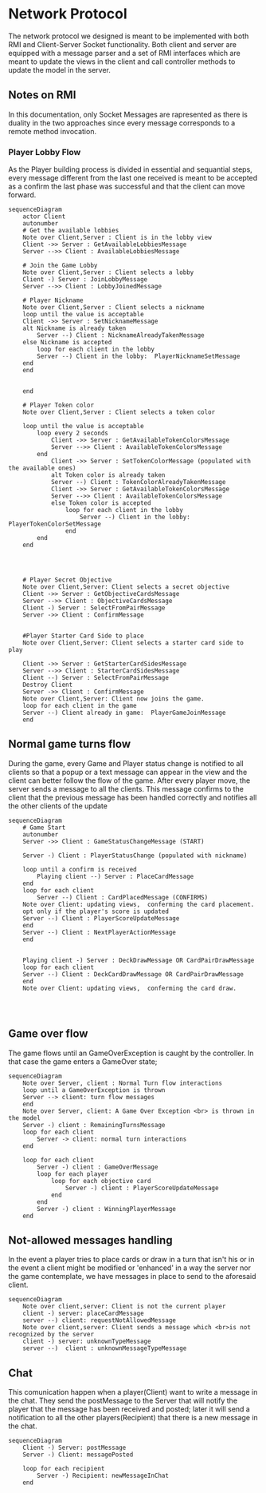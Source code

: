 # Network Protocol
The network protocol we designed is meant to be implemented with both RMI and Client-Server Socket functionality.
Both client and server are equipped with a message parser and a set of RMI interfaces which are meant to update the views in the client and call controller methods to update the model in the server.

## Notes on RMI 
In this documentation, only Socket Messages are rapresented as there is duality in the two approaches since every message corresponds to a remote method invocation.

### Player Lobby Flow
As the Player building process is divided in essential and sequantial steps, every message different from the last one received is meant to be accepted as a confirm the last phase was successful and that the client can move forward.

```mermaid
sequenceDiagram
    actor Client
    autonumber
    # Get the available lobbies
    Note over Client,Server : Client is in the lobby view
    Client ->> Server : GetAvailableLobbiesMessage
    Server -->> Client : AvailableLobbiesMessage
    
    # Join the Game Lobby
    Note over Client,Server : Client selects a lobby
    Client -) Server : JoinLobbyMessage
    Server -->> Client : LobbyJoinedMessage

    # Player Nickname
    Note over Client,Server : Client selects a nickname
    loop until the value is acceptable
    Client ->> Server : SetNicknameMessage
    alt Nickname is already taken   
        Server --) Client : NicknameAlreadyTakenMessage
    else Nickname is accepted
        loop for each client in the lobby
        Server --) Client in the lobby:  PlayerNicknameSetMessage
    end
    end

    
    end

    # Player Token color 
    Note over Client,Server : Client selects a token color
    
    loop until the value is acceptable
        loop every 2 seconds
            Client ->> Server : GetAvailableTokenColorsMessage
            Server -->> Client : AvailableTokenColorsMessage
        end
            Client ->> Server : SetTokenColorMessage (populated with the available ones)
            alt Token color is already taken
            Server --) Client : TokenColorAlreadyTakenMessage 
            Client ->> Server : GetAvailableTokenColorsMessage
            Server -->> Client : AvailableTokenColorsMessage
            else Token color is accepted
                loop for each client in the lobby
                    Server --) Client in the lobby:  PlayerTokenColorSetMessage
                end
        end
    end
  
    


    # Player Secret Objective 
    Note over Client,Server: Client selects a secret objective
    Client ->> Server : GetObjectiveCardsMessage
    Server -->> Client : ObjectiveCardsMessage 
    Client -) Server : SelectFromPairMessage 
    Server ->> Client : ConfirmMessage
    

    #Player Starter Card Side to place
    Note over Client,Server: Client selects a starter card side to play

    Client ->> Server : GetStarterCardSidesMessage
    Server -->> Client : StarterCardSidesMessage
    Client --) Server : SelectFromPairMessage
    Destroy Client
    Server ->> Client : ConfirmMessage
    Note over Client,Server: Client now joins the game.
    loop for each client in the game
    Server --) Client already in game:  PlayerGameJoinMessage
    end

```

## Normal game turns flow 
During the game, every Game and Player status change is notified to all clients so that a popup or a text message can appear in the view and the client can better follow the flow of the game. 
After every player move, the server sends a message to all the clients.
This message confirms to the client that the previous message has been handled correctly and notifies all the other clients of the update

```mermaid
sequenceDiagram
    # Game Start
    autonumber
    Server ->> Client : GameStatusChangeMessage (START)
    
    Server -) Client : PlayerStatusChange (populated with nickname)
    
    loop until a confirm is received 
        Playing client --) Server : PlaceCardMessage
    end
    loop for each client
        Server --) Client : CardPlacedMessage (CONFIRMS)
    Note over Client: updating views,  conferming the card placement.
    opt only if the player's score is updated
    Server --) Client : PlayerScoreUpdateMessage
    end
    Server --) Client : NextPlayerActionMessage
    end 
    

    Playing client -) Server : DeckDrawMessage OR CardPairDrawMessage
    loop for each client
    Server --) Client : DeckCardDrawMessage OR CardPairDrawMessage
    end 
    Note over Client: updating views,  conferming the card draw.




```
## Game over flow
The game flows until an GameOverException is caught by the controller. In that case the game enters a GameOver state;
```mermaid
sequenceDiagram
    Note over Server, client : Normal Turn flow interactions
    loop until a GameOverException is thrown
    Server --> client: turn flow messages 
    end 
    Note over Server, client: A Game Over Exception <br> is thrown in the model
    Server -) client : RemainingTurnsMessage 
    loop for each client 
        Server -> client: normal turn interactions 
    end 
    
    loop for each client 
        Server -) client : GameOverMessage
        loop for each player
            loop for each objective card 
                Server -) client : PlayerScoreUpdateMessage
            end 
        end
        Server -) client : WinningPlayerMessage  
    end

```

## Not-allowed messages handling
In the event a player tries to place cards or draw in a turn that isn't his or in the event a client might be modified or 'enhanced' in a way the server nor the game contemplate, we have messages in place to send to the  aforesaid client. 


```mermaid
sequenceDiagram
    Note over client,server: Client is not the current player 
    client -) server: placeCardMessage
    server --) client: requestNotAllowedMessage 
    Note over client,server: Client sends a message which <br>is not recognized by the server
    client -) server: unknownTypeMessage
    server --)  client : unknownMessageTypeMessage

```

## Chat
This comunication happen when a player(Client) want to write a message in the chat. They send the postMessage to the Server that will notify the player that the message has been received and posted; later it will send a notification to all the other players(Recipient) that there is a new message in the chat.
```mermaid
sequenceDiagram
    Client -) Server: postMessage
    Server -) Client: messagePosted

    loop for each recipient
        Server -) Recipient: newMessageInChat
    end
```
